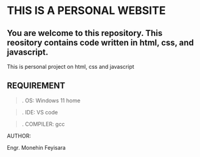 # THIS IS A PERSONAL WEBSITE

## You are welcome to this repository. This reository contains code written in html, css, and javascript.

This is personal project on html, css and javascript

## REQUIREMENT

> . OS: Windows 11 home

> . IDE: VS code

> . COMPILER: gcc

AUTHOR:

Engr. Monehin Feyisara



